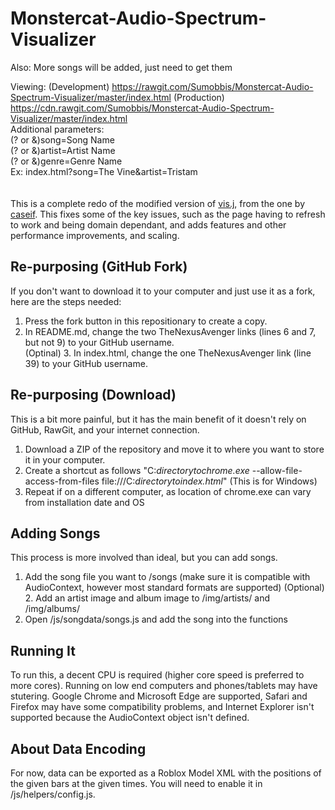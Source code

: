 # Monstercat-Audio-Spectrum-Visualizer
Also: More songs will be added, just need to get them

Viewing: 
(Development) https://rawgit.com/Sumobbis/Monstercat-Audio-Spectrum-Visualizer/master/index.html
(Production) https://cdn.rawgit.com/Sumobbis/Monstercat-Audio-Spectrum-Visualizer/master/index.html
<br>Additional parameters:
<br>(? or &)song=Song Name
<br>(? or &)artist=Artist Name
<br>(? or &)genre=Genre Name
<br>Ex: index.html?song=The Vine&artist=Tristam
<br><br><br>
This is a complete redo of the modified version of [vis.j](https://github.com/TheNexusAvenger/vis.js), from the one by [caseif](https://github.com/caseif/vis.js). This fixes some of the key issues, such as the page having to refresh to work and being domain dependant, and adds features and other performance improvements, and scaling.

## Re-purposing (GitHub Fork)
If you don't want to download it to your computer and just use it as a fork, here are the steps needed:
1. Press the fork button in this repositionary to create a copy.<br>
2. In README.md, change the two TheNexusAvenger links (lines 6 and 7, but not 9) to your GitHub username.<br>
(Optinal) 3. In index.html, change the one TheNexusAvenger link (line 39) to your GitHub username. 

## Re-purposing (Download)
This is a bit more painful, but it has the main benefit of it doesn't rely on GitHub, RawGit, and your internet connection.
1. Download a ZIP of the repository and move it to where you want to store it in your computer.<br>
2. Create a shortcut as follows "C:<i>directorytochrome.exe</i> --allow-file-access-from-files file:///C:<i>directorytoindex.html</i>" (This is for Windows)<br>
3. Repeat if on a different computer, as location of chrome.exe can vary from installation date and OS

## Adding Songs
This process is more involved than ideal, but you can add songs.
1. Add the song file you want to /songs (make sure it is compatible with AudioContext, however most standard formats are supported)
(Optional) 2. Add an artist image and album image to /img/artists/ and /img/albums/ 
3. Open /js/songdata/songs.js and add the song into the functions

## Running It
To run this, a decent CPU is required (higher core speed is preferred to more cores). Running on low end computers and phones/tablets may have stutering. Google Chrome and Microsoft Edge are supported, Safari and Firefox may have some compatibility problems, and Internet Explorer isn't supported because the AudioContext object isn't defined.

## About Data Encoding
For now, data can be exported as a Roblox Model XML with the positions of the given bars at the given times. You will need to enable it in /js/helpers/config.js.
